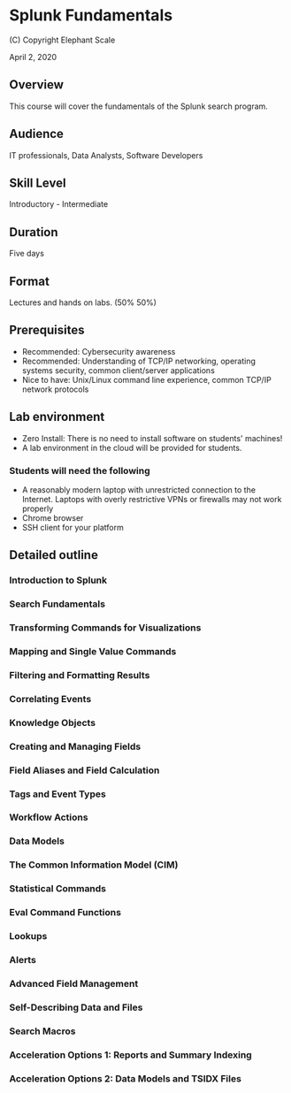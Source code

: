 # Splunk Fundamentals

(C) Copyright Elephant Scale

April 2, 2020

## Overview
This course will cover the fundamentals of the Splunk search program.

## Audience
IT professionals, Data Analysts, Software Developers

## Skill Level
Introductory - Intermediate

## Duration
Five days

## Format
Lectures and hands on labs. (50%   50%)

## Prerequisites
* Recommended: Cybersecurity awareness
* Recommended: Understanding of TCP/IP networking, operating systems security, common client/server applications
* Nice to have: Unix/Linux command line experience, common TCP/IP network protocols


## Lab environment
* Zero Install: There is no need to install software on students' machines!
* A lab environment in the cloud will be provided for students.

### Students will need the following
* A reasonably modern laptop with unrestricted connection to the Internet. Laptops with overly restrictive VPNs or firewalls may not work properly
* Chrome browser
* SSH client for your platform

## Detailed outline

### Introduction to Splunk



### Search Fundamentals



### Transforming Commands for Visualizations


### Mapping and Single Value Commands



### Filtering and Formatting Results


### Correlating Events     



### Knowledge Objects



### Creating and Managing Fields



### Field Aliases and Field Calculation


### Tags and Event Types


### Workflow Actions


### Data Models


### The Common Information Model (CIM)



### Statistical Commands


### Eval Command Functions


### Lookups


### Alerts


### Advanced Field Management


### Self-Describing Data and Files


### Search Macros


### Acceleration Options 1: Reports and Summary Indexing


### Acceleration Options 2: Data Models and TSIDX Files
